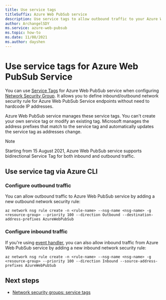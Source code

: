 ```yaml
---
title: Use service tags
titleSuffix: Azure Web PubSub service
description: Use service tags to allow outbound traffic to your Azure Web PubSub service.
author: ArchangelSDY
ms.service: azure-web-pubsub
ms.topic: how-to
ms.date: 11/08/2021
ms.author: dayshen
---
```


# Use service tags for Azure Web PubSub Service

You can use [Service Tags](../virtual-network/network-security-groups-overview.md#service-tags) for Azure Web PubSub service when configuring [Network Security Group](../virtual-network/network-security-groups-overview.md#network-security-groups). It allows you to define inbound/outbound network security rule for Azure Web PubSub Service endpoints without need to hardcode IP addresses.

Azure Web PubSub service manages these service tags. You can't create your own service tag or modify an existing tag. Microsoft manages the address prefixes that match to the service tag and automatically updates the service tag as addresses change.

> [!Note]
> Starting from 15 August 2021, Azure Web PubSub service supports bidirectional Service Tag for both inbound and outbound traffic.

## Use service tag via Azure CLI

### Configure outbound traffic

You can allow outbound traffic to Azure Web PubSub service by adding a new outbound network security rule:

```azurecli-interactive
az network nsg rule create -n <rule-name> --nsg-name <nsg-name> -g <resource-group> --priority 100 --direction Outbound --destination-address-prefixes AzureWebPubSub
```

### Configure inbound traffic

If you're using [event handler](concept-service-internals.md#event-handler), you can also allow inbound traffic from Azure Web PubSub service by adding a new inbound network security rule:

```azurecli-interactive
az network nsg rule create -n <rule-name> --nsg-name <nsg-name> -g <resource-group> --priority 100 --direction Inbound --source-address-prefixes AzureWebPubSub
```

## Next steps

- [Network security groups: service tags](../virtual-network/network-security-groups-overview.md#security-rules)